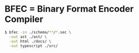 
# BFEC = Binary Format Encoder Compiler

```bash
$ bfec -in ./schema/**/*.sec \
  -out ast ./ast/ \
  -out html ./docs/ \
  -out typescript ./src/
```
